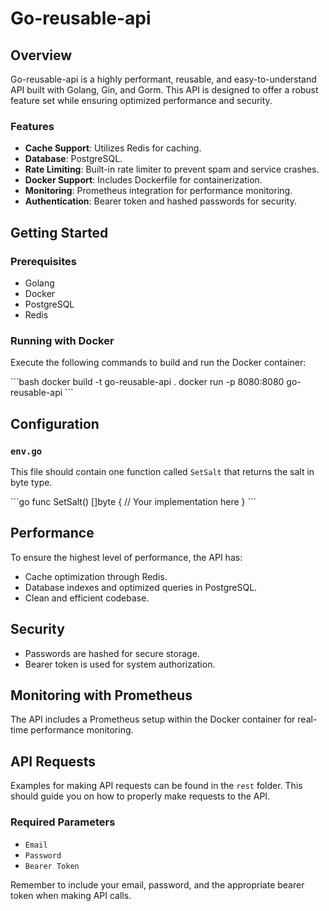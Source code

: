 # Go-reusable-api

## Overview
Go-reusable-api is a highly performant, reusable, and easy-to-understand API built with Golang, Gin, and Gorm. This API is designed to offer a robust feature set while ensuring optimized performance and security.

### Features
- **Cache Support**: Utilizes Redis for caching.
- **Database**: PostgreSQL.
- **Rate Limiting**: Built-in rate limiter to prevent spam and service crashes.
- **Docker Support**: Includes Dockerfile for containerization.
- **Monitoring**: Prometheus integration for performance monitoring.
- **Authentication**: Bearer token and hashed passwords for security.

## Getting Started

### Prerequisites
- Golang
- Docker
- PostgreSQL
- Redis

### Running with Docker
Execute the following commands to build and run the Docker container:

\```bash
docker build -t go-reusable-api .
docker run -p 8080:8080 go-reusable-api
\```

## Configuration

### `env.go`
This file should contain one function called `SetSalt` that returns the salt in byte type.

\```go
func SetSalt() []byte {
    // Your implementation here
}
\```

## Performance
To ensure the highest level of performance, the API has:
- Cache optimization through Redis.
- Database indexes and optimized queries in PostgreSQL.
- Clean and efficient codebase.

## Security
- Passwords are hashed for secure storage.
- Bearer token is used for system authorization.

## Monitoring with Prometheus
The API includes a Prometheus setup within the Docker container for real-time performance monitoring.

## API Requests

Examples for making API requests can be found in the `rest` folder. This should guide you on how to properly make requests to the API.

### Required Parameters
- `Email`
- `Password`
- `Bearer Token`

Remember to include your email, password, and the appropriate bearer token when making API calls.
